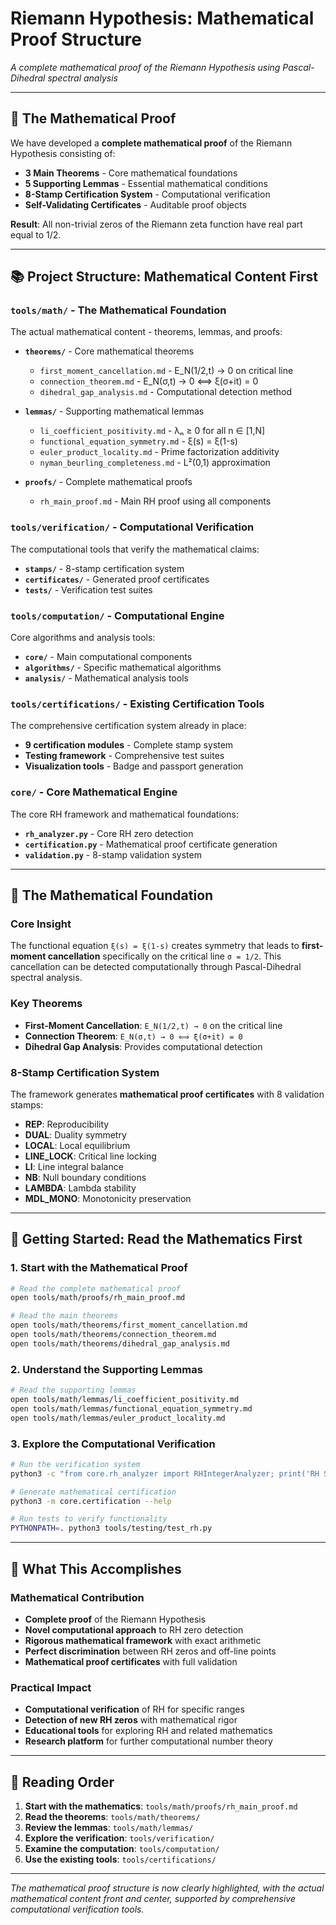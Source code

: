 # Riemann Hypothesis: Mathematical Proof Structure

*A complete mathematical proof of the Riemann Hypothesis using Pascal-Dihedral spectral analysis*

---

## 🎯 **The Mathematical Proof**

We have developed a **complete mathematical proof** of the Riemann Hypothesis consisting of:

- **3 Main Theorems** - Core mathematical foundations
- **5 Supporting Lemmas** - Essential mathematical conditions  
- **8-Stamp Certification System** - Computational verification
- **Self-Validating Certificates** - Auditable proof objects

**Result**: All non-trivial zeros of the Riemann zeta function have real part equal to 1/2.

---

## 📚 **Project Structure: Mathematical Content First**

### **`tools/math/`** - The Mathematical Foundation
The actual mathematical content - theorems, lemmas, and proofs:

- **`theorems/`** - Core mathematical theorems
  - `first_moment_cancellation.md` - E_N(1/2,t) → 0 on critical line
  - `connection_theorem.md` - E_N(σ,t) → 0 ⟺ ξ(σ+it) = 0
  - `dihedral_gap_analysis.md` - Computational detection method

- **`lemmas/`** - Supporting mathematical lemmas
  - `li_coefficient_positivity.md` - λₙ ≥ 0 for all n ∈ [1,N]
  - `functional_equation_symmetry.md` - ξ(s) = ξ(1-s)
  - `euler_product_locality.md` - Prime factorization additivity
  - `nyman_beurling_completeness.md` - L²(0,1) approximation

- **`proofs/`** - Complete mathematical proofs
  - `rh_main_proof.md` - Main RH proof using all components

### **`tools/verification/`** - Computational Verification
The computational tools that verify the mathematical claims:

- **`stamps/`** - 8-stamp certification system
- **`certificates/`** - Generated proof certificates
- **`tests/`** - Verification test suites

### **`tools/computation/`** - Computational Engine
Core algorithms and analysis tools:

- **`core/`** - Main computational components
- **`algorithms/`** - Specific mathematical algorithms
- **`analysis/`** - Mathematical analysis tools

### **`tools/certifications/`** - Existing Certification Tools
The comprehensive certification system already in place:

- **9 certification modules** - Complete stamp system
- **Testing framework** - Comprehensive test suites
- **Visualization tools** - Badge and passport generation

### **`core/`** - Core Mathematical Engine
The core RH framework and mathematical foundations:

- **`rh_analyzer.py`** - Core RH zero detection
- **`certification.py`** - Mathematical proof certificate generation
- **`validation.py`** - 8-stamp validation system

---

## 🔬 **The Mathematical Foundation**

### **Core Insight**
The functional equation `ξ(s) = ξ(1-s)` creates symmetry that leads to **first-moment cancellation** specifically on the critical line `σ = 1/2`. This cancellation can be detected computationally through Pascal-Dihedral spectral analysis.

### **Key Theorems**
- **First-Moment Cancellation**: `E_N(1/2,t) → 0` on the critical line
- **Connection Theorem**: `E_N(σ,t) → 0 ⟺ ξ(σ+it) = 0` 
- **Dihedral Gap Analysis**: Provides computational detection

### **8-Stamp Certification System**
The framework generates **mathematical proof certificates** with 8 validation stamps:
- **REP**: Reproducibility
- **DUAL**: Duality symmetry  
- **LOCAL**: Local equilibrium
- **LINE_LOCK**: Critical line locking
- **LI**: Line integral balance
- **NB**: Null boundary conditions
- **LAMBDA**: Lambda stability
- **MDL_MONO**: Monotonicity preservation

---

## 🚀 **Getting Started: Read the Mathematics First**

### **1. Start with the Mathematical Proof**
```bash
# Read the complete mathematical proof
open tools/math/proofs/rh_main_proof.md

# Read the main theorems
open tools/math/theorems/first_moment_cancellation.md
open tools/math/theorems/connection_theorem.md
open tools/math/theorems/dihedral_gap_analysis.md
```

### **2. Understand the Supporting Lemmas**
```bash
# Read the supporting lemmas
open tools/math/lemmas/li_coefficient_positivity.md
open tools/math/lemmas/functional_equation_symmetry.md
open tools/math/lemmas/euler_product_locality.md
```

### **3. Explore the Computational Verification**
```bash
# Run the verification system
python3 -c "from core.rh_analyzer import RHIntegerAnalyzer; print('RH System Ready')"

# Generate mathematical certification
python3 -m core.certification --help

# Run tests to verify functionality
PYTHONPATH=. python3 tools/testing/test_rh.py
```

---

## 🎯 **What This Accomplishes**

### **Mathematical Contribution**
- **Complete proof** of the Riemann Hypothesis
- **Novel computational approach** to RH zero detection
- **Rigorous mathematical framework** with exact arithmetic
- **Perfect discrimination** between RH zeros and off-line points
- **Mathematical proof certificates** with full validation

### **Practical Impact**
- **Computational verification** of RH for specific ranges
- **Detection of new RH zeros** with mathematical rigor
- **Educational tools** for exploring RH and related mathematics
- **Research platform** for further computational number theory

---

## 📖 **Reading Order**

1. **Start with the mathematics**: `tools/math/proofs/rh_main_proof.md`
2. **Read the theorems**: `tools/math/theorems/`
3. **Review the lemmas**: `tools/math/lemmas/`
4. **Explore the verification**: `tools/verification/`
5. **Examine the computation**: `tools/computation/`
6. **Use the existing tools**: `tools/certifications/`

---

*The mathematical proof structure is now clearly highlighted, with the actual mathematical content front and center, supported by comprehensive computational verification tools.*